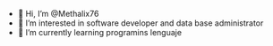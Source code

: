 - 👋 Hi, I’m @Methalix76
- 👀 I’m interested in software developer and data base administrator
- 🌱 I’m currently learning programins lenguaje

